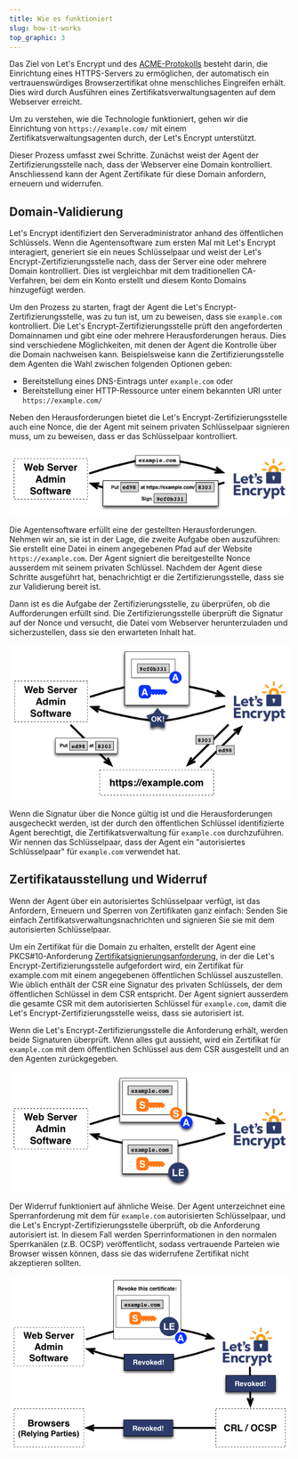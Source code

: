 ```yaml
---
title: Wie es funktioniert
slug: how-it-works
top_graphic: 3
---
```


Das Ziel von Let's Encrypt und des [ACME-Protokolls](https://ietf-wg-acme.github.io/acme/) besteht darin, die Einrichtung eines HTTPS-Servers zu ermöglichen, der automatisch ein vertrauenswürdiges Browserzertifikat ohne menschliches Eingreifen erhält. Dies wird durch Ausführen eines Zertifikatsverwaltungsagenten auf dem Webserver erreicht.

Um zu verstehen, wie die Technologie funktioniert, gehen wir die Einrichtung von `https://example.com/` mit einem Zertifikatsverwaltungsagenten durch, der Let's Encrypt unterstützt.

Dieser Prozess umfasst zwei Schritte. Zunächst weist der Agent der Zertifizierungsstelle nach, dass der Webserver eine Domain kontrolliert. Anschliessend kann der Agent Zertifikate für diese Domain anfordern, erneuern und widerrufen.


## Domain-Validierung

Let's Encrypt identifiziert den Serveradministrator anhand des öffentlichen Schlüssels. Wenn die Agentensoftware zum ersten Mal mit Let's Encrypt interagiert, generiert sie ein neues Schlüsselpaar und weist der Let's Encrypt-Zertifizierungsstelle nach, dass der Server eine oder mehrere Domain kontrolliert. Dies ist vergleichbar mit dem traditionellen CA-Verfahren, bei dem ein Konto erstellt und diesem Konto Domains hinzugefügt werden.

Um den Prozess zu starten, fragt der Agent die Let's Encrypt-Zertifizierungsstelle, was zu tun ist, um zu beweisen, dass sie `example.com` kontrolliert. Die Let's Encrypt-Zertifizierungsstelle prüft den angeforderten Domainnamen und gibt eine oder mehrere Herausforderungen heraus. Dies sind verschiedene Möglichkeiten, mit denen der Agent die Kontrolle über die Domain nachweisen kann. Beispielsweise kann die Zertifizierungsstelle dem Agenten die Wahl zwischen folgenden Optionen geben:

* Bereitstellung eines DNS-Eintrags unter `example.com` oder
* Bereitstellung einer HTTP-Ressource unter einem bekannten URI unter `https://example.com/`

Neben den Herausforderungen bietet die Let's Encrypt-Zertifizierungsstelle auch eine Nonce, die der Agent mit seinem privaten Schlüsselpaar signieren muss, um zu beweisen, dass er das Schlüsselpaar kontrolliert.


<div class="howitworks-figure">
<img alt="Aufforderung zur Validierung von example.com stellen"
     src="/images/howitworks_challenge.png"/>
</div>

Die Agentensoftware erfüllt eine der gestellten Herausforderungen. Nehmen wir an, sie ist in der Lage, die zweite Aufgabe oben auszuführen: Sie erstellt eine Datei in einem angegebenen Pfad auf der Website `https://example.com`. Der Agent signiert die bereitgestellte Nonce ausserdem mit seinem privaten Schlüssel. Nachdem der Agent diese Schritte ausgeführt hat, benachrichtigt er die Zertifizierungsstelle, dass sie zur Validierung bereit ist.

Dann ist es die Aufgabe der Zertifizierungsstelle, zu überprüfen, ob die Aufforderungen erfüllt sind. Die Zertifizierungsstelle überprüft die Signatur auf der Nonce und versucht, die Datei vom Webserver herunterzuladen und sicherzustellen, dass sie den erwarteten Inhalt hat.

<div class="howitworks-figure">
<img alt="Requesting authorization to act for example.com"
     src="/images/howitworks_authorization.png"/>
</div>

Wenn die Signatur über die Nonce gültig ist und die Herausforderungen ausgecheckt werden, ist der durch den öffentlichen Schlüssel identifizierte Agent berechtigt, die Zertifikatsverwaltung für `example.com` durchzuführen. Wir nennen das Schlüsselpaar, dass der Agent ein "autorisiertes Schlüsselpaar" für `example.com` verwendet hat.

## Zertifikatausstellung und Widerruf

Wenn der Agent über ein autorisiertes Schlüsselpaar verfügt, ist das Anfordern, Erneuern und Sperren von Zertifikaten ganz einfach: Senden Sie einfach Zertifikatsverwaltungsnachrichten und signieren Sie sie mit dem autorisierten Schlüsselpaar.

Um ein Zertifikat für die Domain zu erhalten, erstellt der Agent eine PKCS#10-Anforderung [Zertifikatsignierungsanforderung](https://tools.ietf.org/html/rfc2986), in der die Let's Encrypt-Zertifizierungsstelle aufgefordert wird, ein Zertifikat für example.com mit einem angegebenen öffentlichen Schlüssel auszustellen. Wie üblich enthält der CSR eine Signatur des privaten Schlüssels, der dem öffentlichen Schlüssel in dem CSR entspricht. Der Agent signiert ausserdem die gesamte CSR mit dem autorisierten Schlüssel für `example.com`, damit die Let's Encrypt-Zertifizierungsstelle weiss, dass sie autorisiert ist.

Wenn die Let's Encrypt-Zertifizierungsstelle die Anforderung erhält, werden beide Signaturen überprüft. Wenn alles gut aussieht, wird ein Zertifikat für `example.com` mit dem öffentlichen Schlüssel aus dem CSR ausgestellt und an den Agenten zurückgegeben.

<div class="howitworks-figure">
<img alt="Anfordern eines Zertifikats für example.com"
     src="/images/howitworks_certificate.png"/>
</div>

Der Widerruf funktioniert auf ähnliche Weise. Der Agent unterzeichnet eine Sperranforderung mit dem für `example.com` autorisierten Schlüsselpaar, und die Let's Encrypt-Zertifizierungsstelle überprüft, ob die Anforderung autorisiert ist. In diesem Fall werden Sperrinformationen in den normalen Sperrkanälen (z.B. OCSP) veröffentlicht, sodass vertrauende Parteien wie Browser wissen können, dass sie das widerrufene Zertifikat nicht akzeptieren sollten.

<div class="howitworks-figure">
<img alt="Anfrage zum Widerruf eines Zertifikats für example.com"
     src="/images/howitworks_revocation.png"/>
</div>
